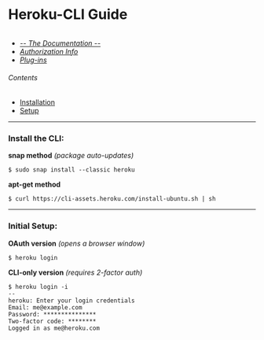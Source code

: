 # Heroku-CLI Guide

######
- *[-- The Documentation --](https://devcenter.heroku.com/articles/heroku-cli)*
- *[Authorization Info](https://devcenter.heroku.com/articles/authentication)*
- *[Plug-ins](https://devcenter.heroku.com/articles/authentication)*

###### Contents
- [Installation](#install-the-cli)
- [Setup](#initial-setup)
-------
### Install the CLI: 
**snap method** *(package auto-updates)*
```
$ sudo snap install --classic heroku
```
**apt-get method**
```
$ curl https://cli-assets.heroku.com/install-ubuntu.sh | sh
```
-------
### Initial Setup:
**OAuth version** *(opens a browser window)*
```
$ heroku login
```
**CLI-only version** *(requires 2-factor auth)*
```
$ heroku login -i
--
heroku: Enter your login credentials
Email: me@example.com
Password: ***************
Two-factor code: ********
Logged in as me@heroku.com
```
